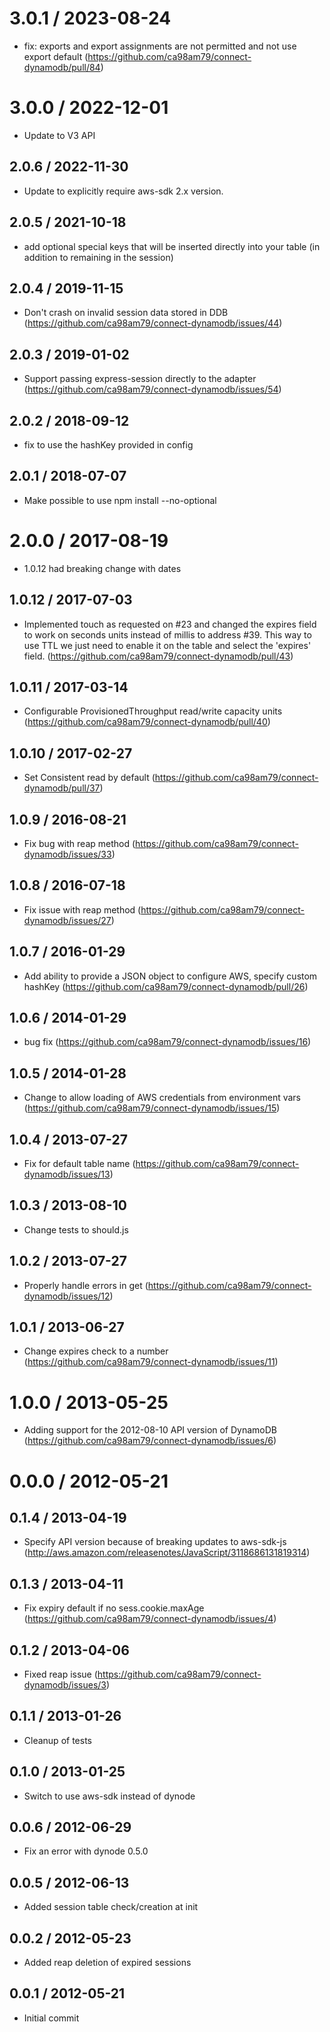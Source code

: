 # 3.0.1 / 2023-08-24

- fix: exports and export assignments are not permitted and not use export default (https://github.com/ca98am79/connect-dynamodb/pull/84)

# 3.0.0 / 2022-12-01

- Update to V3 API

## 2.0.6 / 2022-11-30

- Update to explicitly require aws-sdk 2.x version.

## 2.0.5 / 2021-10-18

- add optional special keys that will be inserted directly into your table (in addition to remaining in the session)

## 2.0.4 / 2019-11-15

- Don't crash on invalid session data stored in DDB (https://github.com/ca98am79/connect-dynamodb/issues/44)

## 2.0.3 / 2019-01-02

- Support passing express-session directly to the adapter (https://github.com/ca98am79/connect-dynamodb/issues/54)

## 2.0.2 / 2018-09-12

- fix to use the hashKey provided in config

## 2.0.1 / 2018-07-07

- Make possible to use npm install --no-optional

# 2.0.0 / 2017-08-19

- 1.0.12 had breaking change with dates

## 1.0.12 / 2017-07-03

- Implemented touch as requested on #23 and changed the expires field to work on seconds units instead of millis to address #39. This way to use TTL we just need to enable it on the table and select the 'expires' field. (https://github.com/ca98am79/connect-dynamodb/pull/43)

## 1.0.11 / 2017-03-14

- Configurable ProvisionedThroughput read/write capacity units (https://github.com/ca98am79/connect-dynamodb/pull/40)

## 1.0.10 / 2017-02-27

- Set Consistent read by default (https://github.com/ca98am79/connect-dynamodb/pull/37)

## 1.0.9 / 2016-08-21

- Fix bug with reap method (https://github.com/ca98am79/connect-dynamodb/issues/33)

## 1.0.8 / 2016-07-18

- Fix issue with reap method (https://github.com/ca98am79/connect-dynamodb/issues/27)

## 1.0.7 / 2016-01-29

- Add ability to provide a JSON object to configure AWS, specify custom hashKey (https://github.com/ca98am79/connect-dynamodb/pull/26)

## 1.0.6 / 2014-01-29

- bug fix (https://github.com/ca98am79/connect-dynamodb/issues/16)

## 1.0.5 / 2014-01-28

- Change to allow loading of AWS credentials from environment vars (https://github.com/ca98am79/connect-dynamodb/issues/15)

## 1.0.4 / 2013-07-27

- Fix for default table name (https://github.com/ca98am79/connect-dynamodb/issues/13)

## 1.0.3 / 2013-08-10

- Change tests to should.js

## 1.0.2 / 2013-07-27

- Properly handle errors in get (https://github.com/ca98am79/connect-dynamodb/issues/12)

## 1.0.1 / 2013-06-27

- Change expires check to a number (https://github.com/ca98am79/connect-dynamodb/issues/11)

# 1.0.0 / 2013-05-25

- Adding support for the 2012-08-10 API version of DynamoDB (https://github.com/ca98am79/connect-dynamodb/issues/6)

# 0.0.0 / 2012-05-21

## 0.1.4 / 2013-04-19

- Specify API version because of breaking updates to aws-sdk-js (http://aws.amazon.com/releasenotes/JavaScript/3118686131819314)

## 0.1.3 / 2013-04-11

- Fix expiry default if no sess.cookie.maxAge (https://github.com/ca98am79/connect-dynamodb/issues/4)

## 0.1.2 / 2013-04-06

- Fixed reap issue (https://github.com/ca98am79/connect-dynamodb/issues/3)

## 0.1.1 / 2013-01-26

- Cleanup of tests

## 0.1.0 / 2013-01-25

- Switch to use aws-sdk instead of dynode

## 0.0.6 / 2012-06-29

- Fix an error with dynode 0.5.0

## 0.0.5 / 2012-06-13

- Added session table check/creation at init

## 0.0.2 / 2012-05-23

- Added reap deletion of expired sessions

## 0.0.1 / 2012-05-21

- Initial commit
